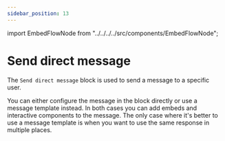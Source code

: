 ```yaml
---
sidebar_position: 13
---
```


import EmbedFlowNode from "../../../../src/components/EmbedFlowNode";

# Send direct message

The `Send direct message` block is used to send a message to a specific user.

You can either configure the message in the block directly or use a message template instead. In both cases you can add embeds and interactive components to the message. The only case where it's better to use a message template is when you want to use the same response in multiple places.

<EmbedFlowNode type="action_private_message_create" />

